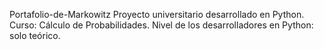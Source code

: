 Portafolio-de-Markowitz
Proyecto universitario desarrollado en Python.
Curso: Cálculo de Probabilidades.
Nivel de los desarrolladores en Python: solo teórico.

